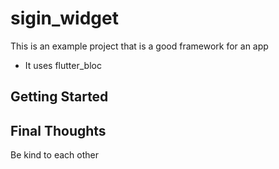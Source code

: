 # sigin_widget

This is an example project that is a good framework for an app

- It uses flutter_bloc

## Getting Started

## Final Thoughts

Be kind to each other
